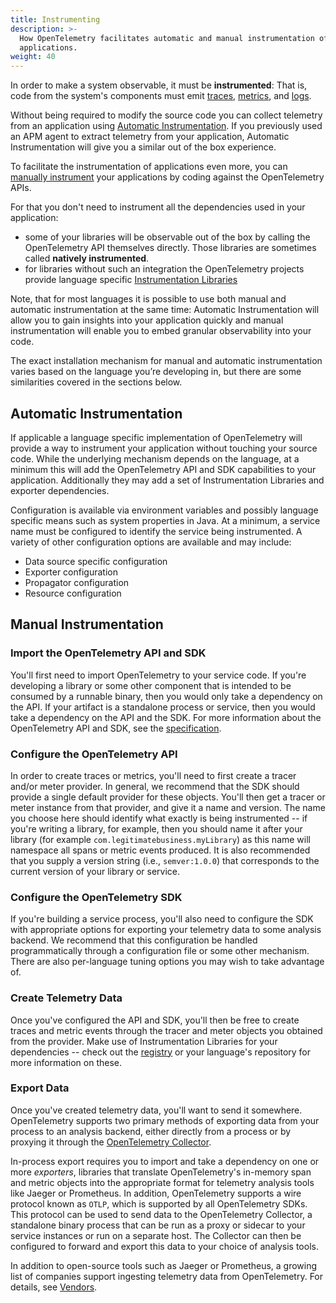 ```yaml
---
title: Instrumenting
description: >-
  How OpenTelemetry facilitates automatic and manual instrumentation of
  applications.
weight: 40
---
```


In order to make a system observable, it must be **instrumented**: That is, code
from the system's components must emit
[traces](/docs/concepts/observability-primer/#distributed-traces),
[metrics](/docs/concepts/observability-primer/#reliability--metrics), and
[logs](/docs/concepts/observability-primer/#logs).

Without being required to modify the source code you can collect telemetry from
an application using [Automatic Instrumentation][]. If you previously used an
APM agent to extract telemetry from your application, Automatic Instrumentation
will give you a similar out of the box experience.

To facilitate the instrumentation of applications even more, you can [manually
instrument][] your applications by coding against the OpenTelemetry APIs.

For that you don't need to instrument all the dependencies used in your
application:

- some of your libraries will be observable out of the box by calling the
  OpenTelemetry API themselves directly. Those libraries are sometimes called
  **natively instrumented**.
- for libraries without such an integration the OpenTelemetry projects provide
  language specific [Instrumentation Libraries][]

Note, that for most languages it is possible to use both manual and automatic
instrumentation at the same time: Automatic Instrumentation will allow you to
gain insights into your application quickly and manual instrumentation will
enable you to embed granular observability into your code.

The exact installation mechanism for manual and automatic instrumentation varies
based on the language you’re developing in, but there are some similarities
covered in the sections below.

## Automatic Instrumentation

If applicable a language specific implementation of OpenTelemetry will provide a
way to instrument your application without touching your source code. While the
underlying mechanism depends on the language, at a minimum this will add the
OpenTelemetry API and SDK capabilities to your application. Additionally they
may add a set of Instrumentation Libraries and exporter dependencies.

Configuration is available via environment variables and possibly language
specific means such as system properties in Java. At a minimum, a service name
must be configured to identify the service being instrumented. A variety of
other configuration options are available and may include:

- Data source specific configuration
- Exporter configuration
- Propagator configuration
- Resource configuration

## Manual Instrumentation

### Import the OpenTelemetry API and SDK

You'll first need to import OpenTelemetry to your service code. If you're
developing a library or some other component that is intended to be consumed by
a runnable binary, then you would only take a dependency on the API. If your
artifact is a standalone process or service, then you would take a dependency on
the API and the SDK. For more information about the OpenTelemetry API and SDK,
see the [specification](/docs/specs/otel/).

### Configure the OpenTelemetry API

In order to create traces or metrics, you'll need to first create a tracer
and/or meter provider. In general, we recommend that the SDK should provide a
single default provider for these objects. You'll then get a tracer or meter
instance from that provider, and give it a name and version. The name you choose
here should identify what exactly is being instrumented -- if you're writing a
library, for example, then you should name it after your library (for example
`com.legitimatebusiness.myLibrary`) as this name will namespace all spans or
metric events produced. It is also recommended that you supply a version string
(i.e., `semver:1.0.0`) that corresponds to the current version of your library
or service.

### Configure the OpenTelemetry SDK

If you're building a service process, you'll also need to configure the SDK with
appropriate options for exporting your telemetry data to some analysis backend.
We recommend that this configuration be handled programmatically through a
configuration file or some other mechanism. There are also per-language tuning
options you may wish to take advantage of.

### Create Telemetry Data

Once you've configured the API and SDK, you'll then be free to create traces and
metric events through the tracer and meter objects you obtained from the
provider. Make use of Instrumentation Libraries for your dependencies -- check
out the [registry](/ecosystem/registry/) or your language's repository for more
information on these.

### Export Data

Once you've created telemetry data, you'll want to send it somewhere.
OpenTelemetry supports two primary methods of exporting data from your process
to an analysis backend, either directly from a process or by proxying it through
the [OpenTelemetry Collector](/docs/collector).

In-process export requires you to import and take a dependency on one or more
_exporters_, libraries that translate OpenTelemetry's in-memory span and metric
objects into the appropriate format for telemetry analysis tools like Jaeger or
Prometheus. In addition, OpenTelemetry supports a wire protocol known as `OTLP`,
which is supported by all OpenTelemetry SDKs. This protocol can be used to send
data to the OpenTelemetry Collector, a standalone binary process that can be run
as a proxy or sidecar to your service instances or run on a separate host. The
Collector can then be configured to forward and export this data to your choice
of analysis tools.

In addition to open-source tools such as Jaeger or Prometheus, a growing list of
companies support ingesting telemetry data from OpenTelemetry. For details, see
[Vendors](/ecosystem/vendors/).

[automatic instrumentation]:
  /docs/specs/otel/glossary/#automatic-instrumentation
[manually instrument]: /docs/specs/otel/glossary/#manual-instrumentation
[instrumentation libraries]:
  /docs/specs/otel/overview/#instrumentation-libraries
